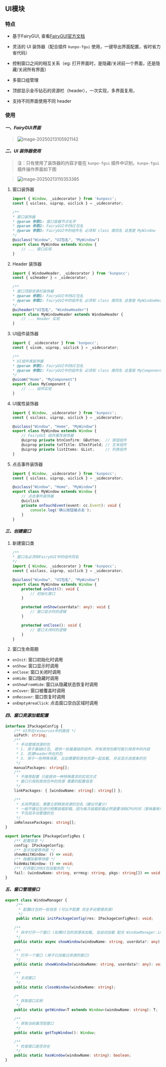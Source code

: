 ## UI模块 

### 特点

  * 基于FairyGUI, 查看[FairyGUI官方文档](https://www.fairygui.com/docs/editor)
  
  * 灵活的 UI 装饰器（配合插件  `kunpo-fgui` 使用，一键导出界面配置，省时省力省代码）
  
  * 控制窗口之间的相互关系（eg: 打开界面时，是隐藏/关闭前一个界面，还是隐藏/关闭所有界面）
  
  * 多窗口组管理
  
  * 顶部显示金币钻石的资源栏（header），一次实现，多界面复用，
  
  * 支持不同界面使用不同 header


### 使用

#### *一、FairyGUI界面*
> ![image-20250213105921142](https://gitee.com/gongxinhai/public-image/raw/master/image-20250213105921142.png)

#### *二、UI 装饰器使用*

> 注：只有使用了装饰器的内容才能在 `kunpo-fgui` 插件中识别，`kunpo-fgui`插件操作界面如下图

> ![image-20250213110353385](https://gitee.com/gongxinhai/public-image/raw/master/image-20250213110353385.png)


1. 窗口装饰器

   ```typescript
   import { Window, _uidecorator } from 'kunpocc';
   const { uiclass, uiprop, uiclick } = _uidecorator;
   
   /** 
   * 窗口装饰器
   * @param 参数1: 窗口容器节点名字
   * @param 参数2: FairyGUI中的UI包名
   * @param 参数3: FairyGUI中的组件名 必须和 class 类同名 这里是 MyWindow
   */
   @uiclass("Window", "UI包名", "MyWindow")
   export class MyWindow extends Window {
       // ... 窗口实现
   }
   ```

2. Header 装饰器

   ```typescript
   import { WindowHeader, _uidecorator } from 'kunpocc';
   const { uiheader } = _uidecorator;
   
   /** 
   * 窗口顶部资源栏装饰器
   * @param 参数1: FairyGUI中的UI包名
   * @param 参数2: FairyGUI中的组件名 必须和 class 类同名 这里是 MyWindowHeader
   */
   @uiheader("UI包名", "WindowHeader")
   export class MyWindowHeader extends WindowHeader {
       // ... Header 实现
   }
   ```

3. UI组件装饰器

   ```typescript
   import { _uidecorator } from 'kunpocc';
   const { uicom, uiprop, uiclick } = _uidecorator;
   
   /** 
   * UI组件类装饰器
   * @param 参数1: FairyGUI中的UI包名
   * @param 参数2: FairyGUI中的组件名 必须和 class 类同名 这里是 MyComponent
   */
   @uicom("Home", "MyComponent")
   export class MyComponent {
       // ... 组件实现
   }
   ```

4. UI属性装饰器

   ```typescript
   import { Window, _uidecorator } from 'kunpocc';
   const { uiclass, uiprop, uiclick } = _uidecorator;
   
   @uiclass("Window", "Home", "MyWindow")
   export class MyWindow extends Window {
       // FairyGUI 组件属性装饰器
       @uiprop private btnConfirm: GButton;  // 按钮组件
       @uiprop private txtTitle: GTextField; // 文本组件
       @uiprop private listItems: GList;     // 列表组件
   }
   ```
   
5. 点击事件装饰器

   ```typescript
   import { Window, _uidecorator } from 'kunpocc';
   const { uiclass, uiprop, uiclick } = _uidecorator;
   
   @uiclass("Window", "Home", "MyWindow")
   export class MyWindow extends Window {
       // 点击事件装饰器
       @uiclick
       private onTouchEvent(event: cc.Event): void {
           console.log('确认按钮被点击');
       }
   }
   ```
   

#### *三、创建窗口*

1. 新建窗口类

   ```typescript
   /**
   * 窗口名必须和FairyGUI中的组件同名
   */
   import { Window, _uidecorator } from 'kunpocc';
   const { uiclass, uiprop, uiclick } = _uidecorator;
   
   @uiclass("Window", "UI包名", "MyWindow")
   export class MyWindow extends Window {
       protected onInit(): void {
           // 初始化窗口
       }
   
       protected onShow(userdata?: any): void {
           // 窗口显示时的逻辑
       }
   
       protected onClose(): void {
           // 窗口关闭时的逻辑
       }
   }
   ```

2. 窗口生命周期
- `onInit`: 窗口初始化时调用
- `onShow`: 窗口显示时调用
- `onClose`: 窗口关闭时调用
- `onHide`: 窗口隐藏时调用
- `onShowFromHide`: 窗口从隐藏状态恢复时调用
- `onCover`: 窗口被覆盖时调用
- `onRecover`: 窗口恢复时调用
- `onEmptyAreaClick`: 点击窗口空白区域时调用

#### *四、窗口资源加载配置*
```typescript
interface IPackageConfig {
    /** UI所在resources中的路径 */
    uiPath: string;
    /** 
     * 手动管理资源的包
     * 1. 用于基础UI包, 提供一些最基础的组件，所有其他包都可能引用其中的内容
     * 2. 资源header所在的包
     * 3. 用于一些特殊场景, 比如需要和其他资源一起加载, 并且显示进度条的包
     */
    manualPackages: string[];
    /** 
     * 不推荐配置 只是提供一种特殊需求的实现方式
     * 窗口引用到其他包中的资源 需要的配置信息
     */
    linkPackages: { [windowName: string]: string[] };

    /**
     * 关闭界面后，需要立即释放资源的包名（建议尽量少）
     * 一般不建议包进行频繁装载卸载，因为每次装载卸载必然是要消耗CPU时间（意味着耗电）和产生大量GC的。UI系统占用的内存是可以精确估算的，你可以按照包的使用频率设定哪些包是需要立即释放的。
     * 不包括手动管理的包 
     */
    imReleasePackages: string[];
}

export interface IPackageConfigRes {
    /** 配置信息 */
    config: IPackageConfig;
    /** 显示加载等待窗 */
    showWaitWindow: () => void;
    /** 隐藏加载等待窗 */
    hideWaitWindow: () => void;
    /** 打开窗口时UI包加载失败 */
    fail: (windowName: string, errmsg: string, pkgs: string[]) => void;
}
```

#### *五、窗口管理接口*
   ```typescript
   export class WindowManager {
     	/** 
     	 * 配置UI包的一些信息 (可以不配置 完全手动管理资源) 
     	 */
   		public static initPackageConfig(res: IPackageConfigRes): void;
     
       /**
        * 异步打开一个窗口 (如果UI包的资源未加载, 会自动加载 配合 WindowManager.initPackageConfig一起使用)
        */
       public static async showWindow(windowName: string, userdata?: any): Promise<void>
   
       /**
        * 打开一个窗口 (用于已加载过资源的窗口)
        */
       public static showWindowIm(windowName: string, userdata?: any): void;
   
       /**
        * 关闭窗口
        */
       public static closeWindow(windowName: string);

       /* 
        * 获取窗口实例
        */
       public static getWindow<T extends Window>(windowName: string): T;

       /**
        * 获取当前最顶层窗口
        */
       public static getTopWindow(): Window;

       /**
        * 检查窗口是否存在
        */
       public static hasWindow(windowName: string): boolean;
   }
   ```